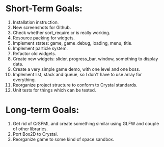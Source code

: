 # Short-Term Goals:

1. Installation instruction.
2. New screenshots for Github.
3. Check whether sort_require.cr is really working.
4. Resource packing for widgets.
5. Implement states: game, game_debug, loading, menu, title.
6. Implement particle system.
7. Refactor old widgets.
8. Create new widgets: slider, progress_bar, window, something to display data.
9. Create a very simple game demo, with one level and one boss.
10. Implement list, stack and queue, so I don't have to use array for everything.
11. Reorganize project structure to conform to Crystal standards.
12. Unit tests for things which can be tested.

# Long-term Goals:

1. Get rid of CrSFML and create something similar using GLFW and couple of other libraries.
2. Port Box2D to Crystal.
3. Reorganize game to some kind of space sandbox.